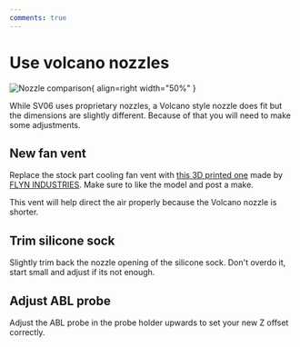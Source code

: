 ```yaml
---
comments: true
---
```


# Use volcano nozzles

![Nozzle comparison](/images/plus/nozzle_comparison.webp){ align=right width="50%" }

While SV06 uses proprietary nozzles, a Volcano style nozzle does fit but the dimensions are slightly different. Because of that you will need to make some adjustments.

## New fan vent

Replace the stock part cooling fan vent with [this 3D printed one](https://www.printables.com/model/418096-sv06-plus-fan-duct-regular-volcano) made by [FLYN INDUSTRIES](https://www.printables.com/@FLYNINDUSTRIES). Make sure to like the model and post a make.

This vent will help direct the air properly because the Volcano nozzle is shorter.

## Trim silicone sock

Slightly trim back the nozzle opening of the silicone sock. Don't overdo it, start small and adjust if its not enough. 

## Adjust ABL probe

Adjust the ABL probe in the probe holder upwards to set your new Z offset correctly.

